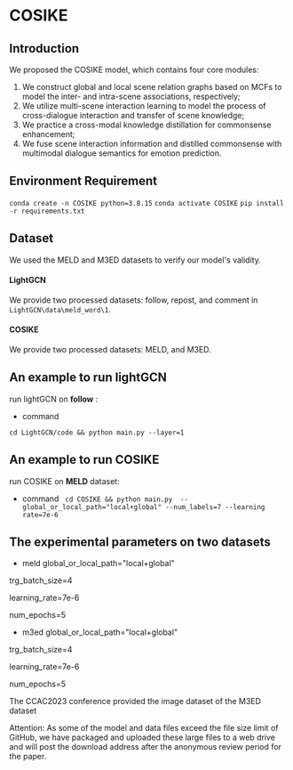# COSIKE

## Introduction

We proposed the COSIKE model, which contains four core modules: 
1) We construct global and local scene relation graphs based on MCFs to model the inter- and intra-scene associations, respectively; 
2) We utilize multi-scene interaction learning to model the process of cross-dialogue interaction and transfer of scene knowledge; 
3) We practice a cross-modal knowledge distillation for commonsense enhancement; 
4) We fuse scene interaction information and distilled commonsense with multimodal dialogue semantics for emotion prediction.

## Environment Requirement

`conda create -n COSIKE python=3.8.15`
`conda activate COSIKE`
`pip install -r requirements.txt`

## Dataset

We used the MELD and M3ED datasets to verify our model's validity.

#### LightGCN

We provide two processed datasets: follow, repost, and comment in `LightGCN\data\meld_word\1`.

#### COSIKE

We provide two processed datasets: MELD, and M3ED.

## An example to run lightGCN

run lightGCN on **follow** :

* command

` cd LightGCN/code && python main.py --layer=1 ` 

## An example to run COSIKE

run COSIKE on **MELD** dataset:

* command
` cd COSIKE && python main.py  --global_or_local_path="local+global" --num_labels=7 --learning rate=7e-6` 

## The experimental parameters on two datasets
* meld
global_or_local_path="local+global"

trg_batch_size=4

learning_rate=7e-6

num_epochs=5

* m3ed
global_or_local_path="local+global"

trg_batch_size=4

learning_rate=7e-6

num_epochs=5

The CCAC2023 conference provided the image dataset of the M3ED dataset

Attention:
As some of the model and data files exceed the file size limit of GitHub, we have packaged and uploaded these large files to a web drive and will post the download address after the anonymous review period for the paper.
